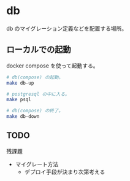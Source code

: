 # db

db のマイグレーション定義などを配置する場所。

## ローカルでの起動

docker compose を使って起動する。

``` sh
# db(compose) の起動。
make db-up

# postgresql の中に入る。
make psql

# db(compose) の終了。
make db-down
```

## TODO

残課題

- マイグレート方法
  - デプロイ手段が決まり次第考える
